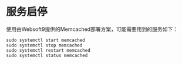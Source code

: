 # 服务启停

使用由Websoft9提供的Memcached部署方案，可能需要用到的服务如下：

```shell
sudo systemctl start memcached
sudo systemctl stop memcached
sudo systemctl restart memcached
sudo systemctl status memcached
```